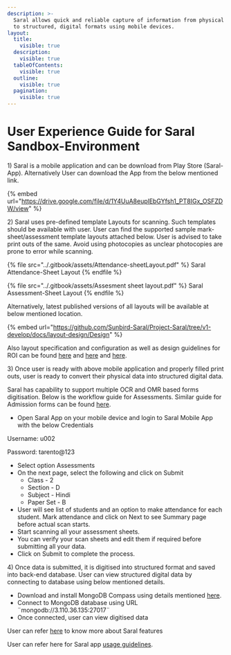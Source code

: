 ```yaml
---
description: >-
  Saral allows quick and reliable capture of information from physical formats
  to structured, digital formats using mobile devices.
layout:
  title:
    visible: true
  description:
    visible: true
  tableOfContents:
    visible: true
  outline:
    visible: true
  pagination:
    visible: true
---
```


# User Experience Guide for Saral Sandbox-Environment

1\) Saral is a mobile application and can be download from Play Store (Saral-App). Alternatively User can download the App from the below mentioned link.

{% embed url="https://drive.google.com/file/d/1Y4UuA8euplEbGYfsh1_PT8IGx_OSFZDW/view" %}

2\) Saral uses pre-defined template Layouts for scanning. Such templates should be available with user. User can find the supported sample mark-sheet/assessment template layouts attached below. User is advised to take print outs of the same. Avoid using photocopies as unclear photocopies are prone to error while scanning.

{% file src="../.gitbook/assets/Attendance-sheetLayout.pdf" %}
Saral Attendance-Sheet Layout
{% endfile %}

{% file src="../.gitbook/assets/Assesment sheet layout.pdf" %}
Saral Assessment-Sheet Layout
{% endfile %}

Alternatively, latest published versions of all layouts will be available at below mentioned location.

{% embed url="https://github.com/Sunbird-Saral/Project-Saral/tree/v1-develop/docs/layout-design/Design" %}

Also layout specification and configuration as well as design guidelines for ROI can be found [here](https://saral.sunbird.org/learn/specifications/layout-specification) and [here](https://saral.sunbird.org/use/layout-configuration) and [here](https://saral.sunbird.org/use/layout-design-guidelines).

3\) Once user is ready with above mobile application and properly filled print outs, user is ready to convert their physical data into structured digital data.

Saral has capability to support multiple OCR and OMR based forms digitisation. Below is the workflow guide for Assessments. Similar guide for Admission forms can be found [here](https://saral.sunbird.org/learn/features/capture-admissions-record).

* Open Saral App on your mobile device and login to Saral Mobile App with the below Credentials

&#x20;       Username: u002

&#x20;       Password: tarento@123

* Select option Assessments
* On the next page, select the following and click on Submit
  * Class - 2
  * Section - D
  * Subject - Hindi
  * Paper Set - B
* User will see list of students and an option to make attendance for each student. Mark attendance and click on Next to see Summary page before actual scan starts.
* Start scanning all your assessment sheets.
* You can verify your scan sheets and edit them if required before submitting all your data.
* Click on Submit to complete the process.

4\) Once data is submitted, it is digitised into structured format and saved into back-end database. User can view structured digital data by connecting to database using below mentioned details.

* Download and install MongoDB Compass using details mentioned [here](https://www.mongodb.com/docs/compass/current/install/).&#x20;
* Connect to MongoDB database using URL  ¨mongodb://3.110.36.135:27017¨
* Once connected, user can view digitised data

User can refer [here](https://saral.sunbird.org/learn/videos/feature-explanation) to know more about Saral features

User can refer here for Saral app [usage guidelines](https://saral.sunbird.org/use/saral-app-usage-guidelines).





